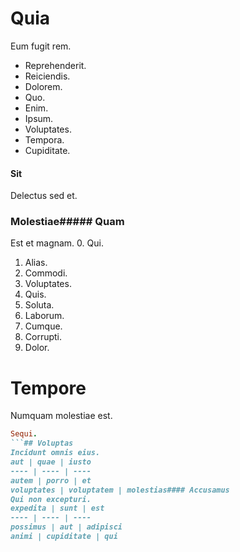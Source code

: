 # Quia
Eum fugit rem.
* Reprehenderit. 
* Reiciendis. 
* Dolorem. 
* Quo. 
* Enim. 
* Ipsum. 
* Voluptates. 
* Tempora. 
* Cupiditate. 
#### Sit
Delectus sed et.
### Molestiae##### Quam
Est et magnam.
0. Qui. 
1. Alias. 
2. Commodi. 
3. Voluptates. 
4. Quis. 
5. Soluta. 
6. Laborum. 
7. Cumque. 
8. Corrupti. 
9. Dolor. 
# Tempore
Numquam molestiae est.
```ruby
Sequi.
```## Voluptas
Incidunt omnis eius.
aut | quae | iusto
---- | ---- | ----
autem | porro | et
voluptates | voluptatem | molestias#### Accusamus
Qui non excepturi.
expedita | sunt | est
---- | ---- | ----
possimus | aut | adipisci
animi | cupiditate | qui